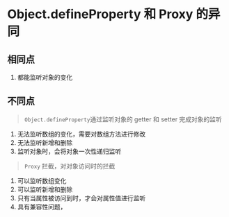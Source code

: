 # Object.defineProperty 和 Proxy 的异同

## 相同点

  1. 都能监听对象的变化

## 不同点

> `Object.defineProperty`通过监听对象的 getter 和 setter 完成对象的监听

  1. 无法监听数组的变化，需要对数组方法进行修改
  2. 无法监听新增和删除
  3. 监听对象时，会将对象一次性递归监听

> `Proxy` 拦截，对对象访问时的拦截

  1. 可以监听数组变化
  2. 可以监听新增和删除
  3. 只有当属性被访问到时，才会对属性值进行监听
  4. 具有兼容性问题，
